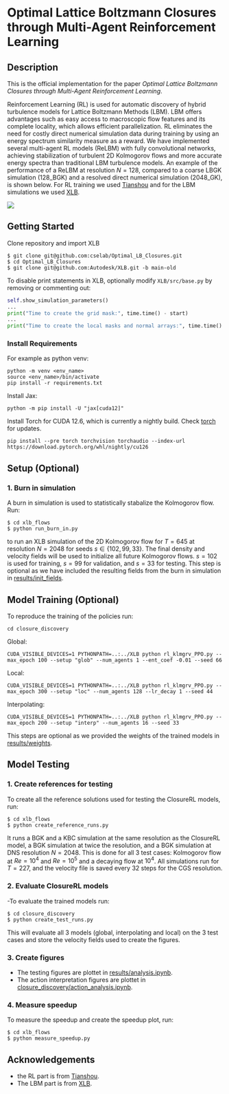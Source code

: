 # Optimal Lattice Boltzmann Closures through Multi-Agent Reinforcement Learning

## Description
This is the official implementation for the paper *Optimal Lattice Boltzmann Closures through Multi-Agent Reinforcement Learning*.

Reinforcement Learning (RL) is used for automatic discovery of hybrid turbulence models for Lattice Boltzmann Methods (LBM). LBM offers advantages such as easy access to macroscopic flow features and its complete locality, which allows efficient parallelization. RL eliminates the need for costly direct numerical simulation data during training by using an energy spectrum similarity measure as a reward. We have implemented several multi-agent RL models (ReLBM) with fully convolutional networks, achieving stabilization of turbulent 2D Kolmogorov flows and more accurate energy spectra than traditional LBM turbulence models. An example of the performance of a ReLBM at resolution $N = 128$, compared to a coarse LBGK simulation (128_BGK) and a resolved direct numerical simulation (2048_GK), is shown below. For RL training we used [Tianshou](https://tianshou.org/en/stable/) and for the LBM simulations we used [XLB](https://github.com/Autodesk/XLB). 

![](results/figures/model_eval.gif)



## Getting Started

Clone repository and import XLB
```console
$ git clone git@github.com:cselab/Optimal_LB_Closures.git
$ cd Optimal_LB_Closures
$ git clone git@github.com:Autodesk/XLB.git -b main-old
```
To disable print statements in XLB, optionally modify `XLB/src/base.py` by removing or commenting out:
```python
self.show_simulation_parameters()
...
print("Time to create the grid mask:", time.time() - start)
...
print("Time to create the local masks and normal arrays:", time.time() - start)

```
### Install Requirements
For example as python venv:
```console
python -m venv <env_name>
source <env_name>/bin/activate
pip install -r requirements.txt
```
Install Jax:
```Console
python -m pip install -U "jax[cuda12]"
```
Install Torch for CUDA 12.6, which is currently a nightly build. Check [torch](https://pytorch.org/get-started/locally/) for updates.
```console
pip install --pre torch torchvision torchaudio --index-url https://download.pytorch.org/whl/nightly/cu126
```

## Setup (Optional)
### 1. Burn in simulation
A burn in simulation is used to statistically stabalize the Kolmogorov flow. Run:
```console
$ cd xlb_flows
$ python run_burn_in.py
```
to run an XLB simulation of the 2D Kolmogorov flow for $T=645$ at resolution $N=2048$ for seeds $s \in \{102, 99, 33\}$. The final density and velocity fields will be used to initialize all future Kolmogorov flows. $s=102$ is used for training, $s=99$ for validation, and $s=33$ for testing.  This step is optional as we have included the resulting fields from the burn in simulation in [results/init_fields](results/init_fields).


## Model Training (Optional)
To reproduce the training of the policies run:
```console
cd closure_discovery
````
Global:
```console
CUDA_VISIBLE_DEVICES=1 PYTHONPATH=..:../XLB python rl_klmgrv_PPO.py --max_epoch 100 --setup "glob" --num_agents 1 --ent_coef -0.01 --seed 66
```
Local:
```console
CUDA_VISIBLE_DEVICES=1 PYTHONPATH=..:../XLB python rl_klmgrv_PPO.py --max_epoch 300 --setup "loc" --num_agents 128 --lr_decay 1 --seed 44
```
Interpolating:
```console
CUDA_VISIBLE_DEVICES=1 PYTHONPATH=..:../XLB python rl_klmgrv_PPO.py --max_epoch 200 --setup "interp" --num_agents 16 --seed 33
```
This steps are optional as we provided the weights of the trained models in [results/weights](results/weights).


## Model Testing
### 1. Create references for testing
To create all the reference solutions used for testing the ClosureRL models, run:
```console
$ cd xlb_flows
$ python create_reference_runs.py
```
 It runs a BGK and a KBC simulation at the same resolution as the ClosureRL model, a BGK simulation at twice the resolution, and a BGK simulation at DNS resolution $N=2048$. This is done for all 3 test cases: Kolmogorov flow at $Re=10^4$ and $Re=10^5$ and a decaying flow at $10^4$. All simulations run for $T=227$, and the velocity file is saved every $32$ steps for the CGS resolution.


### 2. Evaluate ClosureRL models
-To evaluate the trained models run:
```console
$ cd closure_discovery
$ python create_test_runs.py
```
This will evaluate all 3 models (global, interpolating and local) on the 3 test cases and store the velocity fields used to create the figures.

### 3. Create figures
- The testing figures are plottet in [results/analysis.ipynb](results/analysis.ipynb).
- The action interpretation figures are plottet in [closure_discovery/action_analysis.ipynb](closure_discovery/action_analysis.ipynb).

### 4. Measure speedup
To measure the speedup and create the speedup plot, run:
```console
$ cd xlb_flows
$ python measure_speedup.py
```


## Acknowledgements
- the RL part is from [Tianshou](https://tianshou.org/en/stable/).
- The LBM part is from [XLB](https://github.com/Autodesk/XLB).
